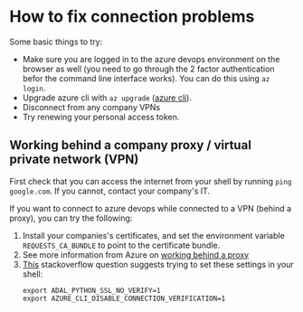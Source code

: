 # How to fix connection problems

Some basic things to try:

- Make sure you are logged in to the azure devops environment on the browser as well (you need to go through the 2 factor authentication befor the command line interface works). You can do this using `az login`.
- Upgrade azure cli with `az upgrade` ([azure cli](https://docs.microsoft.com/en-us/cli/azure/install-azure-cli)).
- Disconnect from any company VPNs
- Try renewing your personal access token.

## Working behind a company proxy / virtual private network (VPN)

First check that you can access the internet from your shell by running `ping google.com`. If you cannot, contact your company's IT.

If you want to connect to azure devops while connected to a VPN (behind a proxy), you can try the following:

1. Install your companies's certificates, and set the environment variable `REQUESTS_CA_BUNDLE` to point to the certificate bundle.
1. See more information from Azure on [working behind a proxy](https://docs.microsoft.com/en-us/cli/azure/use-cli-effectively#work-behind-a-proxy)
1. [This](https://stackoverflow.com/questions/55463706/ssl-handshake-error-with-some-azure-cli-commands) stackoverflow question suggests trying to set these settings in your shell:
    ```shell
    export ADAL_PYTHON_SSL_NO_VERIFY=1
    export AZURE_CLI_DISABLE_CONNECTION_VERIFICATION=1
    ```


